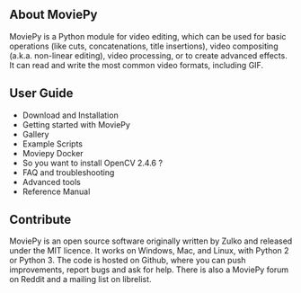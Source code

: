 
## About MoviePy

MoviePy is a Python module for video editing, which can be used for basic operations (like cuts, concatenations, title insertions), video compositing (a.k.a. non-linear editing), video processing, or to create advanced effects. It can read and write the most common video formats, including GIF.


## User Guide

- Download and Installation
- Getting started with MoviePy
- Gallery
- Example Scripts
- Moviepy Docker
- So you want to install OpenCV 2.4.6 ?
- FAQ and troubleshooting
- Advanced tools
- Reference Manual


## Contribute

MoviePy is an open source software originally written by Zulko and released under the MIT licence. It works on Windows, Mac, and Linux, with Python 2 or Python 3. The code is hosted on Github, where you can push improvements, report bugs and ask for help. There is also a MoviePy forum on Reddit and a mailing list on librelist.
